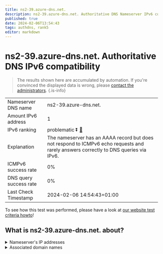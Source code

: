 ```yaml
---
title: ns2-39.azure-dns.net.
description: ns2-39.azure-dns.net. Authoritative DNS Nameserver IPv6 compatibility
published: true
date: 2024-02-06T13:54:43
tags: authdns, rank5
editor: markdown
---
```


# ns2-39.azure-dns.net. Authoritative DNS IPv6 compatibility

> The results shown here are accumulated by automation. If you're convinced the displayed data is wrong, please [contact the administrators](/howto/chat). 
{.is-info}




|   |   |
| - | - |
| Nameserver DNS name | ns2-39.azure-dns.net.
| Amount IPv6 address | 1
| IPv6 ranking | problematic :arrow_double_down: [🔗](/howto/ranking) |
| Explanation | The nameserver has an AAAA record but does not respond to ICMPv6 echo requests and rarely answers correctly to DNS queries via IPv6. |
| ICMPv6 success rate | 0%|
| DNS query success rate | 0% |
| Last Check Timestamp | 2024-02-06 14:54:43+01:00 |

To see how this test was performed, please have a look at [our website test criteria howto](/howto/testcriteria/authdns)!


## What is ns2-39.azure-dns.net. about?




<details>
<summary>Nameserver's IP addresses</summary>

2620:1ec:8ec:10::27

</details>



<details>
<summary>Associated domain names</summary>

www.microsoft.com

</details>
